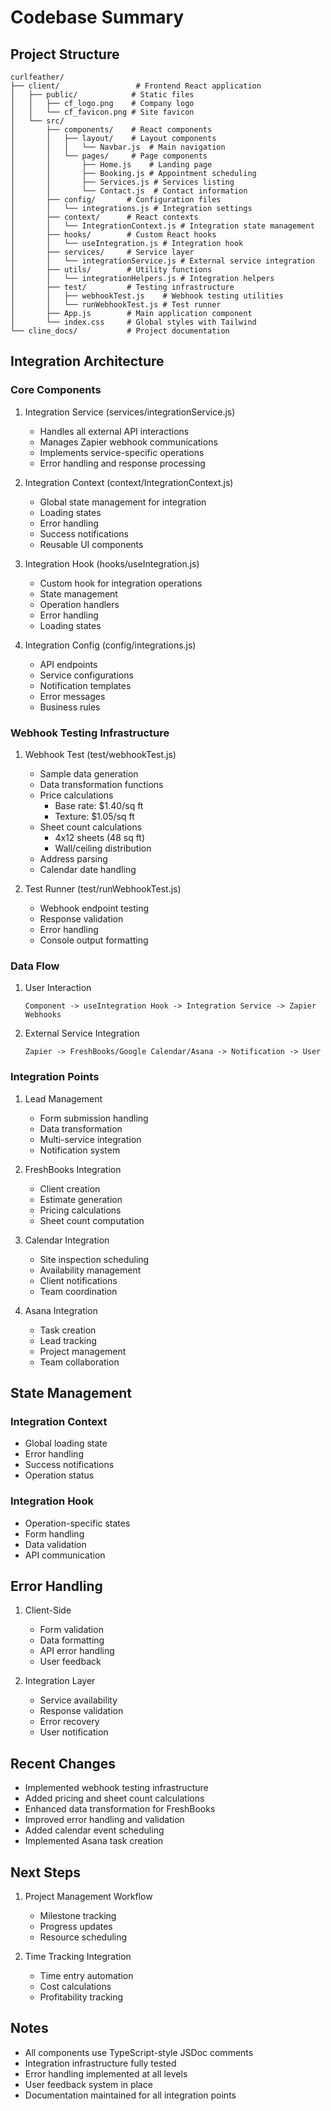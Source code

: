 # Codebase Summary

## Project Structure
```
curlfeather/
├── client/                 # Frontend React application
│   ├── public/            # Static files
│   │   ├── cf_logo.png    # Company logo
│   │   └── cf_favicon.png # Site favicon
│   └── src/
│       ├── components/    # React components
│       │   ├── layout/    # Layout components
│       │   │   └── Navbar.js  # Main navigation
│       │   └── pages/     # Page components
│       │       ├── Home.js    # Landing page
│       │       ├── Booking.js # Appointment scheduling
│       │       ├── Services.js # Services listing
│       │       └── Contact.js  # Contact information
│       ├── config/       # Configuration files
│       │   └── integrations.js # Integration settings
│       ├── context/      # React contexts
│       │   └── IntegrationContext.js # Integration state management
│       ├── hooks/        # Custom React hooks
│       │   └── useIntegration.js # Integration hook
│       ├── services/     # Service layer
│       │   └── integrationService.js # External service integration
│       ├── utils/        # Utility functions
│       │   └── integrationHelpers.js # Integration helpers
│       ├── test/         # Testing infrastructure
│       │   ├── webhookTest.js    # Webhook testing utilities
│       │   └── runWebhookTest.js # Test runner
│       ├── App.js        # Main application component
│       └── index.css     # Global styles with Tailwind
└── cline_docs/           # Project documentation
```

## Integration Architecture

### Core Components

1. Integration Service (services/integrationService.js)
   - Handles all external API interactions
   - Manages Zapier webhook communications
   - Implements service-specific operations
   - Error handling and response processing

2. Integration Context (context/IntegrationContext.js)
   - Global state management for integration
   - Loading states
   - Error handling
   - Success notifications
   - Reusable UI components

3. Integration Hook (hooks/useIntegration.js)
   - Custom hook for integration operations
   - State management
   - Operation handlers
   - Error handling
   - Loading states

4. Integration Config (config/integrations.js)
   - API endpoints
   - Service configurations
   - Notification templates
   - Error messages
   - Business rules

### Webhook Testing Infrastructure

1. Webhook Test (test/webhookTest.js)
   - Sample data generation
   - Data transformation functions
   - Price calculations
     * Base rate: $1.40/sq ft
     * Texture: $1.05/sq ft
   - Sheet count calculations
     * 4x12 sheets (48 sq ft)
     * Wall/ceiling distribution
   - Address parsing
   - Calendar date handling

2. Test Runner (test/runWebhookTest.js)
   - Webhook endpoint testing
   - Response validation
   - Error handling
   - Console output formatting

### Data Flow
1. User Interaction
   ```
   Component -> useIntegration Hook -> Integration Service -> Zapier Webhooks
   ```

2. External Service Integration
   ```
   Zapier -> FreshBooks/Google Calendar/Asana -> Notification -> User
   ```

### Integration Points

1. Lead Management
   - Form submission handling
   - Data transformation
   - Multi-service integration
   - Notification system

2. FreshBooks Integration
   - Client creation
   - Estimate generation
   - Pricing calculations
   - Sheet count computation

3. Calendar Integration
   - Site inspection scheduling
   - Availability management
   - Client notifications
   - Team coordination

4. Asana Integration
   - Task creation
   - Lead tracking
   - Project management
   - Team collaboration

## State Management

### Integration Context
- Global loading state
- Error handling
- Success notifications
- Operation status

### Integration Hook
- Operation-specific states
- Form handling
- Data validation
- API communication

## Error Handling

1. Client-Side
   - Form validation
   - Data formatting
   - API error handling
   - User feedback

2. Integration Layer
   - Service availability
   - Response validation
   - Error recovery
   - User notification

## Recent Changes
- Implemented webhook testing infrastructure
- Added pricing and sheet count calculations
- Enhanced data transformation for FreshBooks
- Improved error handling and validation
- Added calendar event scheduling
- Implemented Asana task creation

## Next Steps
1. Project Management Workflow
   - Milestone tracking
   - Progress updates
   - Resource scheduling

2. Time Tracking Integration
   - Time entry automation
   - Cost calculations
   - Profitability tracking

## Notes
- All components use TypeScript-style JSDoc comments
- Integration infrastructure fully tested
- Error handling implemented at all levels
- User feedback system in place
- Documentation maintained for all integration points
